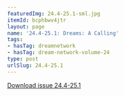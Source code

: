 ```yaml
---
featuredImg: 24.4-25.1-sml.jpg
itemId: bcphbwv4jtr
layout: page
name: '24.4-25.1: Dreams: A Calling'
tags:
- hasTag: dreamnetwork
- hasTag: dream-network-volume-24
type: post
urlSlug: 24.4-25.1
---
```

<a href="../files/pdfs/Volume_24/24.4-25.1_dreams_a_calling.pdf" download="">Download issue 24.4-25.1</a>